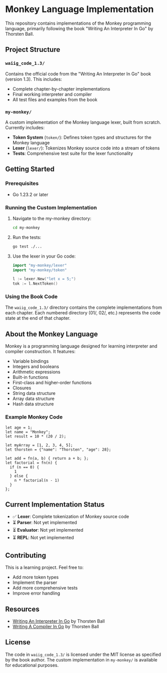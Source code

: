 # Monkey Language Implementation

This repository contains implementations of the Monkey programming language, primarily following the book "Writing An Interpreter In Go" by Thorsten Ball.

## Project Structure

### `waiig_code_1.3/`
Contains the official code from the "Writing An Interpreter In Go" book (version 1.3). This includes:
- Complete chapter-by-chapter implementations
- Final working interpreter and compiler
- All test files and examples from the book

### `my-monkey/`
A custom implementation of the Monkey language lexer, built from scratch. Currently includes:
- **Token System** (`token/`): Defines token types and structures for the Monkey language
- **Lexer** (`lexer/`): Tokenizes Monkey source code into a stream of tokens
- **Tests**: Comprehensive test suite for the lexer functionality

## Getting Started

### Prerequisites
- Go 1.23.2 or later

### Running the Custom Implementation

1. Navigate to the my-monkey directory:
   ```bash
   cd my-monkey
   ```

2. Run the tests:
   ```bash
   go test ./...
   ```

3. Use the lexer in your Go code:
   ```go
   import "my-monkey/lexer"
   import "my-monkey/token"
   
   l := lexer.New("let x = 5;")
   tok := l.NextToken()
   ```

### Using the Book Code

The `waiig_code_1.3/` directory contains the complete implementations from each chapter. Each numbered directory (01/, 02/, etc.) represents the code state at the end of that chapter.

## About the Monkey Language

Monkey is a programming language designed for learning interpreter and compiler construction. It features:

- Variable bindings
- Integers and booleans
- Arithmetic expressions
- Built-in functions
- First-class and higher-order functions
- Closures
- String data structure
- Array data structure
- Hash data structure

### Example Monkey Code

```monkey
let age = 1;
let name = "Monkey";
let result = 10 * (20 / 2);

let myArray = [1, 2, 3, 4, 5];
let thorsten = {"name": "Thorsten", "age": 28};

let add = fn(a, b) { return a + b; };
let factorial = fn(n) {
  if (n == 0) {
    1
  } else {
    n * factorial(n - 1)
  }
};
```

## Current Implementation Status

- ✅ **Lexer**: Complete tokenization of Monkey source code
- ⏳ **Parser**: Not yet implemented
- ⏳ **Evaluator**: Not yet implemented
- ⏳ **REPL**: Not yet implemented

## Contributing

This is a learning project. Feel free to:
- Add more token types
- Implement the parser
- Add more comprehensive tests
- Improve error handling

## Resources

- [Writing An Interpreter In Go](https://interpreterbook.com/) by Thorsten Ball
- [Writing A Compiler In Go](https://compilerbook.com/) by Thorsten Ball

## License

The code in `waiig_code_1.3/` is licensed under the MIT license as specified by the book author.
The custom implementation in `my-monkey/` is available for educational purposes.